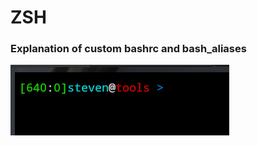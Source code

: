 # ZSH

### Explanation of custom bashrc and bash_aliases

![bash_prompt](https://github.com/mrstevencervantes/Dotfiles/blob/main/zsh/zsh_cli.png)


